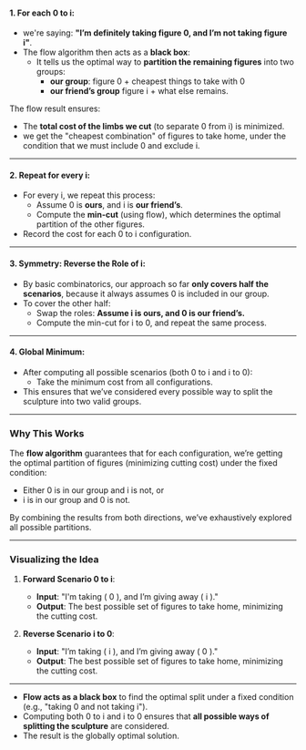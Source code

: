 
#### 1. For each 0 to i:
- we're saying: **"I’m definitely taking figure 0, and I’m not taking figure i"**.
- The flow algorithm then acts as a **black box**:
  - It tells us the optimal way to **partition the remaining figures** into two groups:
    - **our group**: figure 0 + cheapest things to take with 0
    - **our friend’s group** figure i + what else remains.

The flow result ensures:
- The **total cost of the limbs we cut** (to separate 0 from i) is minimized.
- we get the "cheapest combination" of figures to take home, under the condition that we must include 0 and exclude i.

---

#### 2. Repeat for every i:
- For every i, we repeat this process:
  - Assume 0 is **ours**, and i is **our friend’s**.
  - Compute the **min-cut** (using flow), which determines the optimal partition of the other figures.
- Record the cost for each 0 to i configuration.

---

#### 3. Symmetry: Reverse the Role of i:
- By basic combinatorics, our approach so far **only covers half the scenarios**, because it always assumes 0 is included in our group.
- To cover the other half:
  - Swap the roles: **Assume i is ours, and 0 is our friend’s.**
  - Compute the min-cut for i to 0, and repeat the same process.

---

#### 4. Global Minimum:
- After computing all possible scenarios (both 0 to i and i to 0):
  - Take the minimum cost from all configurations.
- This ensures that we’ve considered every possible way to split the sculpture into two valid groups.

---

### Why This Works

The **flow algorithm** guarantees that for each configuration, we’re getting the optimal partition of figures (minimizing cutting cost) under the fixed condition:
- Either 0 is in our group and i is not, or
- i is in our group and 0 is not.

By combining the results from both directions, we’ve exhaustively explored all possible partitions.

---

### Visualizing the Idea

1. **Forward Scenario 0 to i**:
   - **Input**: "I'm taking \( 0 \), and I’m giving away \( i \)."
   - **Output**: The best possible set of figures to take home, minimizing the cutting cost.

2. **Reverse Scenario i to 0**:
   - **Input**: "I’m taking \( i \), and I’m giving away \( 0 \)."
   - **Output**: The best possible set of figures to take home, minimizing the cutting cost.

---

- **Flow acts as a black box** to find the optimal split under a fixed condition (e.g., "taking 0 and not taking i").
- Computing both 0 to i and i to 0 ensures that **all possible ways of splitting the sculpture** are considered.
- The result is the globally optimal solution.
